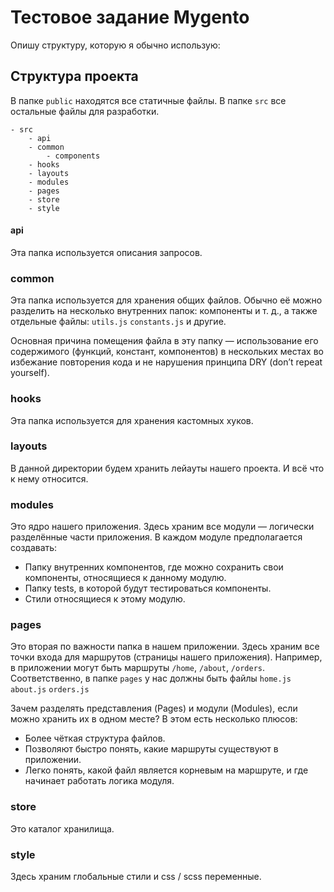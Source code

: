 # Тестовое задание Mygento

Опишу структуру, которую я обычно использую:

## Структура проекта

В папке `public` находятся все статичные файлы.
В папке `src` все остальные файлы для разработки.

```
- src
    - api
    - common
        - components
    - hooks
    - layouts
    - modules
    - pages
    - store
    - style
```

#### api

Эта папка используется описания запросов.

### common

Эта папка используется для хранения общих файлов. Обычно её можно разделить на несколько внутренних папок: компоненты и т. д., а также отдельные файлы: `utils.js` `constants.js` и другие.

Основная причина помещения файла в эту папку — использование его содержимого (функций, констант, компонентов) в нескольких местах во избежание повторения кода и не нарушения принципа DRY (don’t repeat yourself).

### hooks

Эта папка используется для хранения кастомных хуков.

### layouts

В данной директории будем хранить лейауты нашего проекта. И всё что к нему относится.

### modules

Это ядро нашего приложения. Здесь храним все модули — логически 
разделённые части приложения. В каждом модуле предполагается создавать:

- Папку внутренних компонентов, где можно сохранить свои компоненты, относящиеся к данному модулю.
- Папку tests, в которой будут тестироваться компоненты.
- Стили относящиеся к этому модулю.

### pages

Это вторая по важности папка в нашем приложении. Здесь храним все точки входа для маршрутов (страницы нашего приложения). Например, в приложении могут быть маршруты `/home`, `/about`, `/orders`. Соответственно, в папке `pages` у нас должны быть файлы `home.js` `about.js` `orders.js`

Зачем разделять представления (Pages) и модули (Modules), если можно 
хранить их в одном месте? В этом есть несколько плюсов:

- Более чёткая структура файлов.
- Позволяют быстро понять, какие маршруты существуют в приложении.
- Легко понять, какой файл является корневым на маршруте, и где начинает работать логика модуля.

### store

Это каталог хранилища.

### style

Здесь храним глобальные стили и css / scss переменные.
